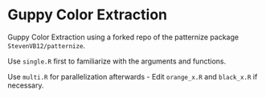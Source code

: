# Guppy Color Extraction

Guppy Color Extraction using a forked repo of the patternize package `StevenVB12/patternize`.

Use `single.R` first to familiarize with the arguments and functions.

Use `multi.R` for parallelization afterwards - Edit `orange_x.R` and `black_x.R` if necessary.
